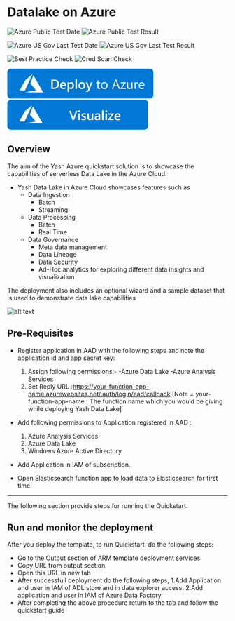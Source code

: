 # Datalake on Azure

![Azure Public Test Date](https://azurequickstartsservice.blob.core.windows.net/badges/yash-datalake/PublicLastTestDate.svg)
![Azure Public Test Result](https://azurequickstartsservice.blob.core.windows.net/badges/yash-datalake/PublicDeployment.svg)

![Azure US Gov Last Test Date](https://azurequickstartsservice.blob.core.windows.net/badges/yash-datalake/FairfaxLastTestDate.svg)
![Azure US Gov Last Test Result](https://azurequickstartsservice.blob.core.windows.net/badges/yash-datalake/FairfaxDeployment.svg)

![Best Practice Check](https://azurequickstartsservice.blob.core.windows.net/badges/yash-datalake/BestPracticeResult.svg)
![Cred Scan Check](https://azurequickstartsservice.blob.core.windows.net/badges/yash-datalake/CredScanResult.svg)

[![Deploy To Azure](https://raw.githubusercontent.com/Azure/azure-quickstart-templates/master/1-CONTRIBUTION-GUIDE/images/deploytoazure.svg?sanitize=true)](https://portal.azure.com/#create/Microsoft.Template/uri/https%3A%2F%2Fraw.githubusercontent.com%2FAzure%2Fazure-quickstart-templates%2Fmaster%2Fyash-datalake%2Fazuredeploy.json)  [![Visualize](https://raw.githubusercontent.com/Azure/azure-quickstart-templates/master/1-CONTRIBUTION-GUIDE/images/visualizebutton.svg?sanitize=true)](http://armviz.io/#/?load=https%3A%2F%2Fraw.githubusercontent.com%2FAzure%2Fazure-quickstart-templates%2Fmaster%2Fyash-datalake%2Fazuredeploy.json)

## Overview

The aim of the Yash Azure quickstart solution is to showcase the capabilities of serverless Data Lake in the Azure Cloud.

- Yash Data Lake in Azure Cloud showcases features such as
  - Data Ingestion
    - Batch
    - Streaming
  - Data Processing
    - Batch
    - Real Time
  - Data Governance
    - Meta data management
    - Data Lineage
    - Data Security
    - Ad-Hoc analytics for exploring different data insights and visualization

The deployment also includes an optional wizard and a sample dataset that is used to demonstrate data lake capabilities

![alt text](https://raw.githubusercontent.com/ajos1993/YASH-Azure-DataLake-Quickstart/master/scripts/images/Architecture.png)

## Pre-Requisites

- Register application in AAD with the following steps and note the application id and app secret key:
  1. Assign following permissions:-
    -Azure Data Lake
    -Azure Analysis Services
  2. Set Reply URL :https://your-function-app-name.azurewebsites.net/.auth/login/aad/callback
    [Note = your-function-app-name : The function name which you would be giving while deploying Yash Data Lake]
- Add following permissions to Application registered in AAD :
  1. Azure Analysis Services
  2. Azure Data Lake
  3. Windows Azure Active Directory

- Add Application in IAM of subscription.

- Open Elasticsearch function app to load data to Elasticsearch for first time

--------------------------------------------------------------------------
The following section provide steps for running the Quickstart.

## Run and monitor the deployment

After you deploy the template, to run Quickstart, do the following steps:

- Go to the Output section of ARM template deployment services.
- Copy URL from output section.
- Open this URL in new tab
- After successfull deployment do the following steps,
  1.Add Application and user in IAM of ADL store and in data explorer access.
  2.Add application and user in IAM of Azure Data Factory.
- After completing the above procedure return to the tab and follow the quickstart guide
